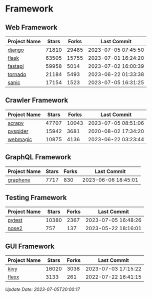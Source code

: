 # Framework

## Web Framework
| Project Name | Stars | Forks | Last Commit |
| ------------ | ----- | ----- | ----------- |
| [django](https://github.com/django/django) | 71810 | 29485 | 2023-07-05 07:45:50 |
| [flask](https://github.com/pallets/flask) | 63505 | 15755 | 2023-07-01 16:24:20 |
| [fastapi](https://github.com/tiangolo/fastapi) | 59958 | 5014 | 2023-07-02 16:00:39 |
| [tornado](https://github.com/tornadoweb/tornado) | 21184 | 5493 | 2023-06-22 01:33:38 |
| [sanic](https://github.com/sanic-org/sanic) | 17154 | 1523 | 2023-07-05 16:31:25 |

## Crawler Framework
| Project Name | Stars | Forks | Last Commit |
| ------------ | ----- | ----- | ----------- |
| [scrapy](https://github.com/scrapy/scrapy) | 47707 | 10043 | 2023-07-05 08:51:06 |
| [pyspider](https://github.com/binux/pyspider) | 15942 | 3681 | 2020-08-02 17:34:20 |
| [webmagic](https://github.com/code4craft/webmagic) | 10875 | 4136 | 2023-06-22 03:23:44 |

## GraphQL Framework
| Project Name | Stars | Forks | Last Commit |
| ------------ | ----- | ----- | ----------- |
| [graphene](https://github.com/graphql-python/graphene) | 7717 | 830 | 2023-06-06 18:45:01 |

## Testing Framework
| Project Name | Stars | Forks | Last Commit |
| ------------ | ----- | ----- | ----------- |
| [pytest](https://github.com/pytest-dev/pytest) | 10380 | 2367 | 2023-07-05 16:48:26 |
| [nose2](https://github.com/nose-devs/nose2) | 757 | 137 | 2023-05-22 18:16:01 |

## GUI Framework
| Project Name | Stars | Forks | Last Commit |
| ------------ | ----- | ----- | ----------- |
| [kivy](https://github.com/kivy/kivy) | 16020 | 3038 | 2023-07-03 17:15:22 |
| [flexx](https://github.com/flexxui/flexx) | 3133 | 261 | 2022-07-22 16:41:15 |

*Update Date: 2023-07-05T20:00:17*